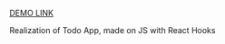 [DEMO LINK](https://LAndrikevych.github.io/react_todo-app/)

Realization of Todo App, made on JS with React Hooks
